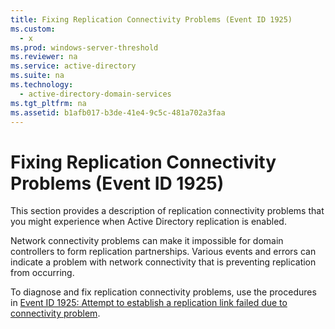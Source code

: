 ```yaml
---
title: Fixing Replication Connectivity Problems (Event ID 1925)
ms.custom: 
  - x
ms.prod: windows-server-threshold
ms.reviewer: na
ms.service: active-directory
ms.suite: na
ms.technology: 
  - active-directory-domain-services
ms.tgt_pltfrm: na
ms.assetid: b1afb017-b3de-41e4-9c5c-481a702a3faa
---
```

# Fixing Replication Connectivity Problems (Event ID 1925)
This section provides a description of replication connectivity problems that you might experience when Active Directory replication is enabled.  
  
 Network connectivity problems can make it impossible for domain controllers to form replication partnerships. Various events and errors can indicate a problem with network connectivity that is preventing replication from occurring.  
  
 To diagnose and fix replication connectivity problems, use the procedures in [Event ID 1925: Attempt to establish a replication link failed due to connectivity problem](../Topic/Event%20ID%201925:%20Attempt%20to%20establish%20a%20replication%20link%20failed%20due%20to%20connectivity%20problem.md).